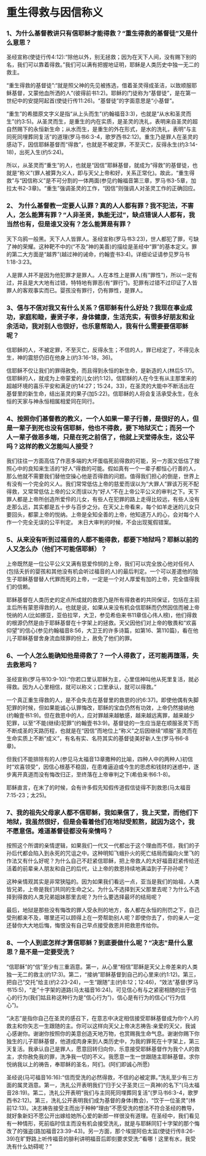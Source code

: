 # 重生得救与因信称义
### 1、为什么基督教讲只有信耶稣才能得救？“重生得救的基督徒”又是什么意思？

圣经宣称(使徒行传4:12):“除他以外，别无拯救；因为在天下人间，没有赐下别的名，我们可以靠着得救。”我们可以满有把握地证明，耶稣是人类历史中独一无二的救主。

“重生得救的基督徒”:“就是照父神的先见被拣选，借着圣灵得成圣洁，以致顺服耶稣基督，又蒙他血所洒的人”(彼得前书1:2)。耶稣的门徒称为“基督徒”，是在第一世纪中的安提阿起首(使徒行传11:26)。“基督徒”的字面意思是“小基督”。

“重生”的希腊原文字义是指“从上头而生”(约翰福音3:3)，也就是“从水和圣灵而生”(约3:5)。从圣灵而生，是重生的内在实质，是圣灵的洗礼，表明来自圣灵的超自然赐下的永恒新生命；从水而生，是重生的外在形式，是水的洗礼，表明“与主同死同埋葬同复活”的道理(罗马书6:3-4，歌罗西书2:12)。重生乃是罪人在圣灵的感动下，因信耶稣基督而“得救”，也就是不被定罪，不至灭亡，反得永生(约3:14-18)，出死入生(约5:24)。

所以，从圣灵而“重生”的人，也就是“因信”耶稣基督，就成为“得救”的基督徒，也就是“称义”(罪人被算为义人，即与天父上帝和好，关系正常化)。故此，“重生得救”与“因信称义”是不可分割的一体两面(参见约翰福音第三章，罗马书3-5章，加拉太书2-3章)。“重生”强调圣灵的工作，“因信”则强调人对圣灵工作的正确回应。

### 2、 为什么基督教一定要人认罪？真的人人都有罪？我不犯法，不害人，怎么能算有罪？“人非圣贤，孰能无过”，缺点错误人人都有，我当然也有，但是谁又没有？怎么能算是有罪？

天下乌鸦一般黑。天下人人皆罪人。圣经宣称(罗马书3:23)，世人都犯了罪，亏缺了神的荣耀。这种靶不中的(“不及”神的美善)的描绘是圣经中“罪”的基本定义。罪的第二大方面是“越界”(越过神的诫命，约翰壹书3:4)。详细论证请参见罗马书1:18-3:23。

人是罪人并不是因为他犯罪才是罪人。人在本性上是罪人(有“罪性”)，所以一定有过，并且是大大地有过错，特特地有罪恶(有“罪行”)。犯罪有过错不过印证了人皆罪人的客观事实而已。婴孩没有罪行，仍有罪性，是罪人。

### 3、信与不信对我又有什么关系？信耶稣有什么好处？我现在事业成功，家庭和睦，妻贤子孝，身体健康，生活充实，有很多好朋友和业余活动，我对别人也很好，也乐意帮助人，我有什么需要要信耶稣呢？

信耶稣的人，不被定罪，不至灭亡，反得永生；不信的人，罪已经定了，不得见永生，神的震怒仍旧在他身上(约3:16-18，36)。

信耶稣不仅让我们的罪得赦免，而且得到永恒的新生命，是新造的人(林后5:17)。信耶稣的人，就成为上帝蒙爱的儿女(约1:12)。信耶稣的人在今生有从主那里来的超越环境的喜乐平安和满足(约14:27；15:24，33)，在圣灵的大能中不断活出在基督里的新生命，结出圣灵的果子(加5:22)。信耶稣的人将会复活承受永生，在永恒的天家与神永恒相属相爱同在同行。

### 4、按照你们基督教的教义，一个人如果一辈子行善，是很好的人，但是一辈子到死也没有信耶稣，他也不得救，要下地狱灭亡；而另一个人一辈子做恶多端，只是在死之前信了，他就上天堂得永生，这公平吗？这样的教义怎能叫人接受？

我们往往一方面高估了作恶多端的大坏蛋临死前得救的可能，另一方面又低估了按照心中的良知来生活的“好人”得救的可能。假如真有一个一辈子都恒心行善的人，那么他就不需要我们替他空操心他是否得救的问题。值得我们担心的倒是，世界上有没有一个完全的义人。我们常常低估上帝的慈爱而误以为“大罪人”罪该万死不配得救，又常常低估上帝的公义而误以为“好人”不在上帝公平公义的审判之下。天下罪人都是上帝所创造所爱伶的儿女，有些人在犯罪的路上走得比较远，有些人没有走那么远，其实都是五十步与百步之分。在天父上帝看来，每个如羊走迷的儿女只要回头，都蒙上帝的悦纳。上帝是全知全善的上帝，他知道万人的心，会对每个人作一个完全无误的公平判定。 末日大审判的时候，不会出现冤假错案。

### 5、从来没有听到过福音的人都不能得救，都要下地狱吗？耶稣以前的人又怎么办（他们不可能信耶稣）？

上帝既然是一位公平公义又满有慈爱伶悯的上帝，我们可以完全放心他对任何人(包括夭折的婴孩和其他没有机会听过福音的人)的最后判定。一个可以差遣他的独生子耶稣基督替人代罪而死的上帝，一定是一个对人厚爱有加的上帝，完全值得我们的信赖。

耶稣基督在人类历史的定点所成就的救恩乃是所有得救者的共同保证，包括在主前主后所有蒙恩得救的人。也就是说，如果从来没有机会信耶稣而仍然因信而被上帝悦纳的人(比如挪亚，亚伯拉罕，大卫，参见希伯来书11章信心伟人榜)，他们得救的根源仍然是由于耶稣基督在十字架上的拯救。天父因他们对上帝的敬畏和“欢喜仰望”的信心(参见约翰福音8:56，大卫王的许多诗篇，如第16、第110篇)，看在他儿子耶稣基督舍身流血赎罪的份上，赦免了他们的罪。

### 6、一个人怎么能确知他是得救了？一个人得救了，还可能再堕落，失去救恩吗？

圣经宣称(罗马书10:9-10):“你若口里认耶稣为主，心里信神叫他从死里复活，就必得救。因为人心里相信，就可以称义；口里承认，就可以得救。”

一个真正重生得救的人，是不会失去在基督里的救恩的(约6:37)。即使他偶有失脚犯罪的时候，但如果能诚心认罪悔改，耶稣的宝血仍然有功效，上帝仍然接纳他(约翰壹书1:9)。但在救恩中的人，应对罪越来越敏感，越来越远离罪，越来越少犯罪，以至“不能(继续)犯罪”(约翰壹书3:9)。基督徒的一生应当是在顺服圣灵下而不断成圣的天路历程，也就是在“因信”而地位上“称义”之后因继续“顺服”圣灵而在生命实质上不断“成义”，有名有实、名符其实的基督徒美好新人生(罗马书6-8章)。

但我们不能排除有的人(参见马太福音13章撒种的比喻，四种人中的两种人)初信时“欢喜领受”，因信心根基不稳固，在患难逼迫或今生的思虑和钱财的迷惑中，逐步离开真道而没有悔改归正，至终落在上帝审判之下(希伯来书6:1-8)。

耶稣直言，在末了的时候，会有许多假先知假传道假信徒得不到救恩(马太福音7:15-23；太25)。

### 7、我的祖先父母家人都不信耶稣，我如果信了，我上天堂，而他们下地狱，我虽然很好，但是会看着他们在地狱受煎熬，就因为这个，我不愿意信。难道基督徒都没有亲情吗？

按照这个所谓的亲情逻辑，如果我们一代又一代都出于这个理由而不信，我们的子孙后代都会陷入到永死的咒诅之中。这种明知飞蛾扑火的死亡结局而偏向火里飞的作法又有什么好呢？为什么自己不赶紧信耶稣，把上帝救人的大好福音赶紧传给还活着的前辈亲人朋友和自己的后代，让上帝的救恩持续地满溢到子子孙孙呢？

这种亲情观其实是非常狭隘的。因为如果我们看远一点，亚当是我们的始祖，人类皆兄弟，上帝是我们共同的生命之父。为什么不选择到天父那里去呢？为什么不选择到得救的人类兄弟姐妹那里去呢？为什么要选择最坏的结局呢？

最后，地狱是那些没有悔改的罪人受永刑的地方，各人都在永恒的刑罚之下，自己受刑都来不及，哪里还可以顾得上在一旁帮助别人呢？即使你去了，你的亲人一定还替你大大地后悔，悔恨没有自己早点接受救恩并把救恩传给你。

### 8、一个人到底怎样才算信耶稣？到底要做什么呢？“决志”是什么意思？是不是一定要受洗？

“信耶稣”的“信”至少有三重涵意。第一，从心里“相信”耶稣是天父上帝差来的人类独一无二的救主(约17:3)。第二，“接纳”耶稣基督到自己的心里来(约1:12)。第三，把自己“交托”给主(约2:23-24)，一生“跟随”主(约8:12；12:46)，“效法”基督(罗马书15:5)，“走”十字架的道路(马太福音16:24)。可见信心有与之紧密相随的出于信心的行为(我们姑且称这种行为是“信心行为”)，信心是有行为的信心(“行为信心”)。

“决志”是指你自己在圣灵的感召下，在意志中决定相信接受耶稣基督成为你个人的救主和你矢志一生跟随的主。你可以这样向天父上帝决志祷告:亲爱的天父，我诚心感谢你。谢谢你按照你的美意创造天地万物，也赏赐我生命气息。谢谢你赐下你独生的儿子耶稣基督，他道成肉身来到人类历史中，为我的罪死在十字架上，第三天复活。我承认自己是罪人，愿意回转归向你，乐意接受耶稣基督作为我个人的救主，求你赦免我的罪，洗净我一切的不义。我愿意一生一世跟随主耶稣基督。求你悦纳我以上的祷告，奉耶稣的圣名，阿们。(阿们即诚心所愿)

圣经说(马可福音16:16):“信而受洗的必然得救，不信的必被定罪。”洗礼至少有三方面的属灵涵意。第一，洗礼公开表明我们“归于父子圣灵(三一真神)的名下”(马太福音28:19)。第二，洗礼公开表明“我们与主同死同埋葬同复活”(罗马书6:3-4，歌罗西书2:12)。第三，洗礼公开表明我们成为基督的身体(教会)，“饮于一位圣灵”(林前12:13)。决志祷告接受主而出于种种“理由”不愿受洗的想法不符合圣经的教导，就好象新妇不愿公开出嫁给她所心爱的新郎一样很没有道理。在圣经中，我们看见有一种情形，死前临时信主而没有机会接受洗礼，就是与耶稣同钉十字架的那个悔改了的强盗(路加福音23:39-43)。另一方面，那个埃提阿伯太监(使徒行传8:26-39)在旷野路上听传福音的腓利讲明福音后即刻要求受洗:“看哪！这里有水，我受洗有什么妨碍呢？”
